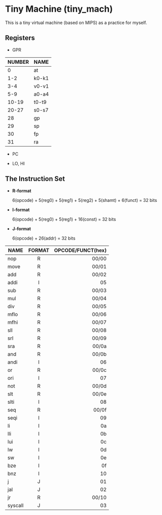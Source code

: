 # Tiny Machine (tiny_mach)

This is a tiny virtual machine (based on MIPS) as a practice for myself.

## Registers

  * GPR

  | NUMBER		| NAME		|
  | ----------- | --------- |  
  |	0			| at		|
  |	1-2			| k0-k1		|
  |	3-4			| v0-v1		|
  |	5-9		 	| a0-a4		|
  |	10-19		| t0-t9		|
  |	20-27		| s0-s7		|
  | 28			| gp		|
  |	29			| sp		|
  |	30			| fp		|
  |	31			| ra		|


  * PC

  * LO, HI


## The Instruction Set

  * **R-format**

    6(opcode) + 5(reg0) + 5(reg1) + 5(reg2) + 5(shamt) + 6(funct) = 32 bits
    
  * **I-format**

    6(opcode) + 5(reg0) + 5(reg1) + 16(const) = 32 bits
    
  * **J-format**

    6(opcode) + 26(addr) = 32 bits


  | NAME	  | FORMAT		| OPCODE/FUNCT(hex)	|
  | --------- |:-----------:| -----------------:|
  | nop		  | R			| 00/00				|
  | move	  | R			| 00/01				|
  | add		  | R			| 00/02				|
  | addi	  | I			| 05				|
  | sub		  | R			| 00/03				|
  | mul		  | R			| 00/04				|
  | div		  | R			| 00/05				|
  | mflo	  | R			| 00/06				|
  | mfhi	  | R			| 00/07				|
  | sll		  | R			| 00/08				|
  | srl		  | R			| 00/09				|
  | sra		  | R			| 00/0a				|
  | and		  | R			| 00/0b				|
  | andi	  | I			| 06				|
  | or		  | R			| 00/0c				|
  | ori		  | I			| 07				|
  | not		  | R			| 00/0d				|
  | slt		  | R			| 00/0e				|
  | slti	  | I			| 08				|
  | seq		  | R			| 00/0f				|
  | seqi	  | I			| 09				|
  | li		  | I			| 0a				|
  | lli		  | I			| 0b				|
  | lui		  | I			| 0c				|
  | lw		  | I			| 0d				|
  | sw		  | I			| 0e				|
  | bze		  | I			| 0f				|
  | bnz		  | I			| 10				|
  | j		  | J			| 01				|
  | jal		  | J			| 02				|
  | jr		  | R			| 00/10				|
  | syscall	  | J			| 03				|

